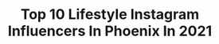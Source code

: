 ---
title: Top 10 Lifestyle Instagram Influencers In Phoenix In 2021
description: >-
  Find top lifestyle Instagram influencers in Phoenix in 2021. Most popular hashtags: #liketkit #model #fitness.
platform: Instagram
hits: 79
text_top: Identify the best Instagram influencers on inBeat.
text_bottom: Our platform has 79 Instagram influencers like this in Phoenix, United States for you to contact.
profiles:
  - username: "whatlolalikes"
    fullname: >-
      LOLA
    bio: >-
      Wife to @thevacationjj & Girl Mama to Vivienne + Alice Phoenix Lifestyle Blogger 📍 Phoenix, AZ
    location: "United States"
    followers: 334902
    engagement: 366
    commentsToLikes: 0.019508
    id: ck0ub2zoydosb0i19d3bit2nk
    verified: false
    hashtags: "#candychallenge, #babyboss, #restaurantstrong, #getyourlulon"
  - username: "ohprettydaze"
    fullname: >-
      Diana Wakefield
    bio: >-
      ☼ phoenix, az ⋒ lifestyle + dog mom vibes ⟡ ohprettydaze@gmail.com ⇣ SHOP COMING SOON
    location: "United States"
    followers: 17423
    engagement: 374
    commentsToLikes: 0.199051
    id: ck5c1qlxevq550i11kr4er521
    verified: false
    hashtags: "#clifbarcrew, #supportlocalartists, #brooklinen, #mybrooklinenstyle"
  - username: "leah.dryer"
    fullname: >-
      Leah Dryer  ♥
    bio: >-
      ✨ Fashion + Lifestyle blogger 🌵 Phoenix AZ 💍/ 📷 @tyler_sayre_photography ↓ SHOP my feed ↓
    location: "United States"
    followers: 18298
    engagement: 193
    commentsToLikes: 0.249417
    id: ck8t8gep3kdkl0j78e33bx58l
    verified: false
    hashtags: "#liketkit, #ltkunder50, #rdbabe, #arizonablogger"
  - username: "foxsportsaz"
    fullname: >-
      FOX Sports Arizona
    bio: >-
      The official Instagram of FOX Sports Arizona. Home to #Dbacks, #Suns, #Yotes, #AZCardinals, #Mercury, #Rattlers and AIA.
    location: "United States"
    followers: 39974
    engagement: 82
    commentsToLikes: 0.027453
    id: ck6uftpttz2pt0j71qqlnykif
    verified: true
    hashtags: "#rjperfectday, #yourneighborneedsyou, #sunsdayclassics"
  - username: "curtbangz"
    fullname: >-
      Curtis Okafor
    bio: >-
      Travel, Model ,Fashion, Lifestyle🏀 Kansas City ➡️ Phoenix 🌵 🇳🇬 🇬🇾 NV: @tngmodels
    location: "United States"
    followers: 6225
    engagement: 715
    commentsToLikes: 0.046474
    id: ck8t0a2asrcom0j78ep2b646u
    verified: false
    hashtags: "#tulum, #phoenix, #darkskinmen, #malemodel"
  - username: "ashleychannelle"
    fullname: >-
      Ashley Cutright
    bio: >-
      Proverbs 4:23 Miss Maricopa County USA UArk Alumni
    location: "United States"
    followers: 5830
    engagement: 735
    commentsToLikes: 0.068670
    id: ckapbtcvy19za0i78zaoehv1f
    verified: false
    hashtags: "#fashionblogger, #vitacoco, #freshface, #novababe"
  - username: "idoitforthecostumes"
    fullname: >-
      Roller Boogie
    bio: >-
      i really do it for the lols🤡 emcee⭐️circus girl⭐️sfxmua🎪nyc roller skating is kinda my jam🌐 spreading❤️ @vandal_love
    location: "United States"
    followers: 4484
    engagement: 1041
    commentsToLikes: 0.163786
    id: ck5bx1s3omuh80i11z3b3rohn
    verified: false
    hashtags: "#keepdreaming, #circuslife, #quaranteam, #inthistogether"
  - username: "laufitofficial1"
    fullname: >-
      ✨ Ｌａｕｒａ  Ｒｏｂｅｒｔｓ  ✨
    bio: >-
      📍 #MIAMI 🇺🇸⁣ @fitplan_lifestyle ⁣ @megafitmeals⁣ @paragonwaisttaper “LAUFIT”⁣ @coquetaswimwear “LAUFIT” 🦁 @phoenix_cooncat LINKS 👇🏻
    location: "United States"
    followers: 286043
    engagement: 203
    commentsToLikes: 0.010465
    id: ck5hemsq6tq450i11gwkcf7ub
    verified: false
    hashtags: "#miami, #of, #fitness, #vote2020"
  - username: "tiffany_holmes"
    fullname: >-
      Tiffany H.
    bio: >-
      mama of 2 | air force family | CA lifestyle • home-styling • motherhood If you enjoy beige, you’re in the right place.
    location: "United States"
    followers: 11420
    engagement: 973
    commentsToLikes: 0.190521
    id: ck9wezxjvmnb80j78wbxtdcd4
    verified: false
    hashtags: "#stayhomewithltk, #sponsored, #protectthepap, #papsmear"
  - username: "stylesrevealed"
    fullname: >-
      SUSAN
    bio: >-
      Affordable Fashion| Lifestyle| Boy 💙💙 Mom Let’s Collab 💌susan@stylesrevealed.com AZ Life 🌵 Love Target 🎯 & SALES🙌🏼 📍#Phoenix, AZ 🌵 Outfit Details ⬇️
    location: "United States"
    followers: 35565
    engagement: 199
    commentsToLikes: 0.064683
    id: ck5c23bwtwguc0i111agtwl57
    verified: false
    hashtags: "#osmosocialclub, #liketkit, #myfabkids, #kingofchristmas"
---